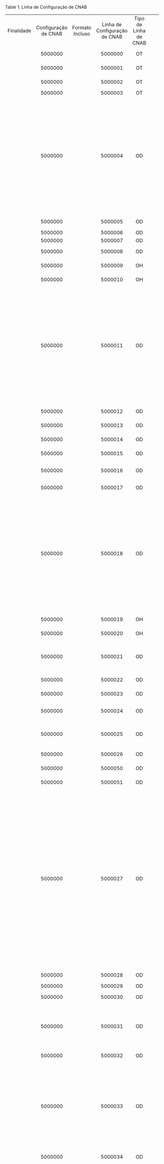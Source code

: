 <div id="d119330e1" class="table">

<div class="table-title">

Table 1. Linha de Configuração de
CNAB

</div>

<div class="table-contents">

|            |                      |                 |                               |                       |                                     |                    |                     |                         |         |               |                |                      |                |                |            |                    |                           |               |                 |                |               |                                                                                                                                                                                                                                                                                                                                                                                                                                                                                                                                                                                                                                                                                                                                                                                                                                                                                                                                                                                                                                                                                                                                                                                                                                                                                                                                                                                                              |           |            |                  |                                     |                                              |           |              |
| :--------: | :------------------: | :-------------: | :---------------------------: | :-------------------: | :---------------------------------: | :----------------: | :-----------------: | :---------------------: | :-----: | :-----------: | :------------: | :------------------: | :------------: | :------------: | :--------: | :----------------: | :-----------------------: | :-----------: | :-------------: | :------------: | :-----------: | :----------------------------------------------------------------------------------------------------------------------------------------------------------------------------------------------------------------------------------------------------------------------------------------------------------------------------------------------------------------------------------------------------------------------------------------------------------------------------------------------------------------------------------------------------------------------------------------------------------------------------------------------------------------------------------------------------------------------------------------------------------------------------------------------------------------------------------------------------------------------------------------------------------------------------------------------------------------------------------------------------------------------------------------------------------------------------------------------------------------------------------------------------------------------------------------------------------------------------------------------------------------------------------------------------------------------------------------------------------------------------------------------------------: | :-------: | :--------: | :--------------: | :---------------------------------: | :------------------------------------------: | :-------: | :----------: |
| Finalidade | Configuração de CNAB | Formato Incluso | Linha de Configuração de CNAB | Tipo de Linha de CNAB |              Condição               | Exp. Ignorar Linha | Caractere Separador | Coluna de Identificação | Despesa | Identificador | Valor Negativo | Código da Ocorrência | Apenas Números | Remove Special | Caixa Alta | Alinhar à Esquerda | Identificador de Registro | Tipo de Dados | Formato de Data | Padrão Decimal | Lógica Padrão |                                                                                                                                                                                                                                                                                                                                                                                                                                                                                                                                                                                                                                                                                                  Descrição                                                                                                                                                                                                                                                                                                                                                                                                                                                                                                                                                                                                                                                                                                   | Núm.Final | Contar (№) | Obter a Soma (Σ) |                Nome                 |               Roteiro (Script)               | Seqüência | Núm. Inicial |
|            |       5000000        |                 |            5000000            |          OT           |                                     |                    |                     |                         |  false  |     false     |     false      |        false         |     false      |     false      |   false    |       false        |          LINENO           |       C       |                 |                |       9       |                                                                                                                                                                                                                                                                                                                                                                                                                                                                                                                                                                                                                                                                                      IDENTIFICAÇÃO DO REGISTRO TRAILER                                                                                                                                                                                                                                                                                                                                                                                                                                                                                                                                                                                                                                                                                       |     1     |    true    |      false       |          TIPO DE REGISTRO           |                                              |     1     |      1       |
|            |       5000000        |                 |            5000001            |          OT           |                                     |                    |                     |                         |  false  |     false     |     false      |        false         |     false      |     false      |   false    |       false        |                           |       C       |                 |                |       9       |                                                                                                                                                                                                                                                                                                                                                                                                                                                                                                                                                                                                                                                                                           COMPLEMENTO DO REGISTRO                                                                                                                                                                                                                                                                                                                                                                                                                                                                                                                                                                                                                                                                                            |    394    |   false    |      false       |               BRANCOS               |                                              |     2     |      2       |
|            |       5000000        |                 |            5000002            |          OT           |                                     |                    |          0          |                         |  false  |     false     |     false      |        false         |     false      |     false      |   false    |        true        |                           |       N       |                 |                |               |                                                                                                                                                                                                                                                                                                                                                                                                                                                                                                                                                                                                                                                                                   NÚMERO SEQÜENCIAL DO REGISTRO NO ARQUIVO                                                                                                                                                                                                                                                                                                                                                                                                                                                                                                                                                                                                                                                                                   |    400    |   false    |      false       |          NÚMERO SEQÜENCIAL          |              @COUNTSUM.LINENO@               |     3     |     395      |
|            |       5000000        |                 |            5000003            |          OT           |                                     |                    |                     |                         |  false  |     false     |     false      |        false         |     false      |     false      |   false    |       false        |                           |       L       |                 |                |               |                                                                                                                                                                                                                                                                                                                                                                                                                                                                                                                                                                                                                                                                                                                                                                                                                                                                                                                                                                                                                                                                                                                                                                                                                                                                                                                                                                                                              |    401    |   false    |      false       |           QUEBRA DE LINHA           |                                              |     4     |     401      |
|            |       5000000        |                 |            5000004            |          OD           |                                     |                    |                     |                         |  false  |     false     |     false      |        false         |     false      |      true      |    true    |       false        |                           |       S       |                 |                |               |                                                                                                                                                                                                                                                                                                                                                                                                                                                                      IDENTIFICAÇÃO DO TÍTULO NA EMPRESA Campo não obrigatório, de livre utilização pela empresa, cuja informação não é consistida pelo Banco Itaú, e não sai no aviso de cobrança, retornando ao BENEFICIÁRIO no arquivo retorno em qualquer movimento do título (baixa, liquidação, confirmação de protesto, etc.) com o mesmo conteúdo da entrada. Para instituições financeiras (ag: 1248/Bancorp), o conteúdo deste campo também será impresso no rodapé do boleto.                                                                                                                                                                                                                                                                                                                                                                                                                                                                      |    62     |   false    |      false       |           USO DA EMPRESA            |                                              |    11     |      38      |
|            |       5000000        |                 |            5000005            |          OD           |                                     |                    |                     |                         |  false  |     false     |     false      |        false         |     false      |      true      |    true    |       false        |                           |       S       |                 |                |               |                                                                                                                                                                                                                                                                                                                                                                                                                                                                                                                                                                                                                                                                                         NOME DO SACADOR OU AVALISTA                                                                                                                                                                                                                                                                                                                                                                                                                                                                                                                                                                                                                                                                                          |    381    |   false    |      false       |          SACADOR/AVALISTA           |       @COF\_Titulo.cof\_cedente\_Nome@       |    45     |     352      |
|            |       5000000        |                 |            5000006            |          OD           |                                     |                    |                     |                         |  false  |     false     |     false      |        false         |     false      |      true      |    true    |       false        |                           |       S       |                 |                |               |                                                                                                                                                                                                                                                                                                                                                                                                                                                                                                                                                                                                                                                                                              CIDADE DO PAGADOR                                                                                                                                                                                                                                                                                                                                                                                                                                                                                                                                                                                                                                                                                               |    349    |   false    |      false       |               CIDADE                |      @COF\_Titulo.cof\_sacado\_Cidade@       |    43     |     335      |
|            |       5000000        |                 |            5000007            |          OD           |                                     |                    |                     |                         |  false  |     false     |     false      |        false         |     false      |      true      |    true    |       false        |                           |       S       |                 |                |               |                                                                                                                                                                                                                                                                                                                                                                                                                                                                                                                                                                                                                                                                                                UF DO PAGADOR                                                                                                                                                                                                                                                                                                                                                                                                                                                                                                                                                                                                                                                                                                 |    351    |   false    |      false       |               ESTADO                |        @COF\_Titulo.cof\_sacado\_UF@         |    44     |     350      |
|            |       5000000        |                 |            5000008            |          OD           |                                     |                    |                     |                         |  false  |     false     |     false      |        false         |     false      |     false      |   false    |       false        |          LINENO           |       C       |                 |                |       1       |                                                                                                                                                                                                                                                                                                                                                                                                                                                                                                                                                                                                                                                                                     IDENTIFICAÇÃO DO REGISTRO TRANSAÇÃO                                                                                                                                                                                                                                                                                                                                                                                                                                                                                                                                                                                                                                                                                      |     1     |    true    |      false       |          TIPO DE REGISTRO           |                                              |     1     |      1       |
|            |       5000000        |                 |            5000009            |          OH           |                                     |                    |                     |                         |  false  |     false     |     false      |        false         |     false      |     false      |   false    |       false        |                           |       W       |                 |                |               |                                                                                                                                                                                                                                                                                                                                                                                                                                                                                                                                                                                                                                                                                           COMPLEMENTO DO REGISTRO                                                                                                                                                                                                                                                                                                                                                                                                                                                                                                                                                                                                                                                                                            |    46     |   false    |      false       |               BRANCOS               |                                              |    10     |      39      |
|            |       5000000        |                 |            5000010            |          OH           |                                     |                    |                     |                         |  false  |     false     |     false      |        false         |     false      |     false      |   false    |       false        |                           |       C       |                 |                |      341      |                                                                                                                                                                                                                                                                                                                                                                                                                                                                                                                                                                                                                                                                                     Nº DO BANCO NA CÂMARA DE COMPENSAÇÃO                                                                                                                                                                                                                                                                                                                                                                                                                                                                                                                                                                                                                                                                                     |    79     |   false    |      false       |           CÓDIGO DO BANCO           |                                              |    12     |      77      |
|            |       5000000        |                 |            5000011            |          OD           |                                     |                    |                     |                         |  false  |     false     |     false      |        false         |     false      |     false      |   false    |       false        |                           |       C       |                 |                |      02       |                                                                                                                                                                                                                                                                                                                                                                                                                                                               TIPO DE INSCRIÇÃO DA EMPRESA 01 - Nº DO CPF DO BENEFICIÁRIO 02 - Nº DO CNPJ DO BENEFICIÁRIO 03 - CPF DO SACADOR 04 - CNPJ DO SACADOR Normalmente definem o tipo (CPF/CNPJ) e o número de inscrição do BENEFICIÁRIO. Se o título for negociado, deverão ser utilizados para indicar o CNPJ/CPF do sacador (BENEFICIÁRIO original), uma vez que os cartórios exigem essa informação para efetivação dos protestos. Para este fim, também poderá ser utilizado o registro tipo “5”.                                                                                                                                                                                                                                                                                                                                                                                                                                                               |     3     |   false    |      false       |         CÓDIGO DE INSCRIÇÃO         |                                              |     3     |      2       |
|            |       5000000        |                 |            5000012            |          OD           |                                     |                    |          0          |                         |  false  |     false     |     false      |        false         |     false      |     false      |   false    |        true        |                           |       N       |                 |                |               |                                                                                                                                                                                                                                                                                                                                                                                                                                                                                                                                                                                                                                                                                    Nº DE INSCRIÇÃO DA EMPRESA (CPF/CNPJ)                                                                                                                                                                                                                                                                                                                                                                                                                                                                                                                                                                                                                                                                                     |    17     |   false    |      false       |         NÚMERO DE INSCRIÇÃO         |     @COF\_Titulo.cof\_cedente\_CPFCNPJ@      |     4     |      4       |
|            |       5000000        |                 |            5000013            |          OD           |                                     |                    |          0          |                         |  false  |     false     |     false      |        false         |     false      |     false      |   false    |        true        |                           |       N       |                 |                |               |                                                                                                                                                                                                                                                                                                                                                                                                                                                                                                                                                                                                                                                                                         AGÊNCIA MANTENEDORA DA CONTA                                                                                                                                                                                                                                                                                                                                                                                                                                                                                                                                                                                                                                                                                         |    21     |   false    |      false       |               AGÊNCIA               |     @COF\_Titulo.cof\_conta\_numAgencia@     |     5     |      18      |
|            |       5000000        |                 |            5000014            |          OD           |                                     |                    |                     |                         |  false  |     false     |     false      |        false         |     false      |     false      |   false    |       false        |                           |       Z       |                 |                |               |                                                                                                                                                                                                                                                                                                                                                                                                                                                                                                                                                                                                                                                                                           COMPLEMENTO DE REGISTRO                                                                                                                                                                                                                                                                                                                                                                                                                                                                                                                                                                                                                                                                                            |    23     |   false    |      false       |                ZEROS                |                                              |     6     |      22      |
|            |       5000000        |                 |            5000015            |          OD           |                                     |                    |          0          |                         |  false  |     false     |     false      |        false         |     false      |     false      |   false    |       false        |                           |       N       |                 |                |               |                                                                                                                                                                                                                                                                                                                                                                                                                                                                                                                                                                                                                                                                                     NÚMERO DA CONTA CORRENTE DA EMPRESA                                                                                                                                                                                                                                                                                                                                                                                                                                                                                                                                                                                                                                                                                      |    28     |   false    |      false       |                CONTA                |      @COF\_Titulo.cof\_conta\_numConta@      |     7     |      24      |
|            |       5000000        |                 |            5000016            |          OD           |                                     |                    |          0          |                         |  false  |     false     |     false      |        false         |     false      |     false      |   false    |       false        |                           |       N       |                 |                |               |                                                                                                                                                                                                                                                                                                                                                                                                                                                                                                                                                                                                                                                                                 DÍGITO DE AUTO CONFERÊNCIA AG/CONTA EMPRESA                                                                                                                                                                                                                                                                                                                                                                                                                                                                                                                                                                                                                                                                                  |    29     |   false    |      false       |                 DAC                 |      @COF\_Titulo.cof\_conta\_digConta@      |     8     |      29      |
|            |       5000000        |                 |            5000017            |          OD           |                                     |                    |                     |                         |  false  |     false     |     false      |        false         |     false      |     false      |   false    |       false        |                           |       W       |                 |                |               |                                                                                                                                                                                                                                                                                                                                                                                                                                                                                                                                                                                                                                                                                           COMPLEMENTO DE REGISTRO                                                                                                                                                                                                                                                                                                                                                                                                                                                                                                                                                                                                                                                                                            |    33     |   false    |      false       |               BRANCOS               |                                              |     9     |      30      |
|            |       5000000        |                 |            5000018            |          OD           |                                     |                    |          0          |                         |  false  |     false     |     false      |        false         |     false      |     false      |   false    |        true        |                           |       N       |                 |                |               |                                                                                                                                                                                                                                                                                                                                                                                                                                                              CÓD.INSTRUÇÃO/ALEGAÇÃO A SER CANCELADA Deve ser preenchido na remessa somente quando utilizados, na posição 109-110, os códigos de ocorrência: 35 – Cancelamento de Instrução e 38 – BENEFICIÁRIO não concorda com alegação do PAGADOR. Para os demais códigos de ocorrência este campo deverá ser preenchido com zeros. Obs.: No arquivo retorno será informado o mesmo código da instrução cancelada, e para o cancelamento de alegação de PAGADOR não há retorno da informação.                                                                                                                                                                                                                                                                                                                                                                                                                                                              |    37     |   false    |      false       |         INSTRUÇÃO/ALEGAÇÃO          |                                              |    10     |      34      |
|            |       5000000        |                 |            5000019            |          OH           |                                     |                    |                     |                         |  false  |     false     |     false      |        false         |     false      |     false      |   false    |       false        |                           |       C       |                 |                |    REMESSA    |                                                                                                                                                                                                                                                                                                                                                                                                                                                                                                                                                                                                                                                                                    IDENTIFICAÇÃO POR EXTENSO DO MOVIMENTO                                                                                                                                                                                                                                                                                                                                                                                                                                                                                                                                                                                                                                                                                    |     9     |   false    |      false       |         LITERAL DE REMESSA          |                                              |     3     |      3       |
|            |       5000000        |                 |            5000020            |          OH           |                                     |                    |                     |                         |  false  |     false     |     false      |        false         |     false      |     false      |   false    |       false        |                           |       C       |                 |                |      01       |                                                                                                                                                                                                                                                                                                                                                                                                                                                                                                                                                                                                                                                                                       IDENTIFICAÇÃO DO TIPO DE SERVIÇO                                                                                                                                                                                                                                                                                                                                                                                                                                                                                                                                                                                                                                                                                       |    11     |   false    |      false       |          CÓDIGO DO SERVIÇO          |                                              |     4     |      10      |
|            |       5000000        |                 |            5000021            |          OD           |                                     |                    |                     |                         |  false  |     false     |     false      |        false         |     false      |     false      |   false    |       false        |                           |       Z       |                 |                |               |                                                                                                                                                                                                                                                                                                                                                                                                                                                                                                                                                                                                                                                      QUANTIDADE DE MOEDA VARIÁVEL Este campo deverá ser preenchido com zeros caso a moeda seja o Real.                                                                                                                                                                                                                                                                                                                                                                                                                                                                                                                                                                                                                                                       |    83     |   false    |      false       |            QTDE DE MOEDA            |                                              |    13     |      71      |
|            |       5000000        |                 |            5000022            |          OD           |                                     |                    |          0          |                         |  false  |     false     |     false      |        false         |     false      |     false      |   false    |       false        |                           |       N       |                 |                |               |                                                                                                                                                                                                                                                                                                                                                                                                                                                                                                                                                                                                                                                                                         NÚMERO DA CARTEIRA NO BANCO                                                                                                                                                                                                                                                                                                                                                                                                                                                                                                                                                                                                                                                                                          |    86     |   false    |      false       |           Nº DA CARTEIRA            |      @COF\_Titulo.cof\_conta\_Carteira@      |    14     |      84      |
|            |       5000000        |                 |            5000023            |          OD           |                                     |                    |                     |                         |  false  |     false     |     false      |        false         |     false      |     false      |   false    |       false        |                           |       S       |                 |                |               |                                                                                                                                                                                                                                                                                                                                                                                                                                                                                                                                                                                                                                                                                      IDENTIFICAÇÃO DA OPERAÇÃO NO BANCO                                                                                                                                                                                                                                                                                                                                                                                                                                                                                                                                                                                                                                                                                      |    107    |   false    |      false       |            USO DO BANCO             |                                              |    15     |      87      |
|            |       5000000        |                 |            5000024            |          OD           |                                     |                    |                     |                         |  false  |     false     |     false      |        false         |     false      |     false      |   false    |       false        |                           |       C       |                 |                |       I       |                                                                                                                                                                                                                                                                                                                                                                                                                                                                                                                                                                                                                                                                      CÓDIGO DA CARTEIRA I - 109 DIRETA ELETRÔNICA SEM EMISSÃO – SIMPLES                                                                                                                                                                                                                                                                                                                                                                                                                                                                                                                                                                                                                                                                      |    108    |   false    |      false       |              CARTEIRA               |                                              |    16     |     108      |
|            |       5000000        |                 |            5000025            |          OD           |                                     |                    |                     |                         |  false  |     false     |     false      |        false         |     false      |     false      |   false    |       false        |                           |       C       |                 |                |      01       |                                                                                                                                                                                                                                                                                                                                                                                                                                                                                                                                                                                                                                                              IDENTIFICAÇÃO DA OCORRÊNCIA - Pagina 18 - Nota 6 01 - REMESSA 02 - PEDIDO DE BAIXA                                                                                                                                                                                                                                                                                                                                                                                                                                                                                                                                                                                                                                                              |    110    |   false    |      false       |         CÓD. DE OCORRÊNCIA          |                                              |    17     |     109      |
|            |       5000000        |                 |            5000026            |          OD           |                                     |                    |          0          |                         |  false  |     false     |     false      |        false         |     false      |     false      |   false    |        true        |                           |       N       |                 |     \#.00      |               |                                                                                                                                                                                                                                                                                                                                                                                                                                                                                                                                                                                                                                                                                  VALOR DO I.O.F. RECOLHIDO P/ NOTAS SEGURO                                                                                                                                                                                                                                                                                                                                                                                                                                                                                                                                                                                                                                                                                   |    205    |   false    |      false       |           VALOR DO I.O.F.           |                                              |    31     |     193      |
|            |       5000000        |                 |            5000050            |          OD           |                                     |                    |                     |                         |  false  |     false     |     false      |        false         |     false      |      true      |    true    |       false        |                           |       S       |                 |                |               |                                                                                                                                                                                                                                                                                                                                                                                                                                                                                                                                                                                                                                                                                                                                                                                                                                                                                                                                                                                                                                                                                                                                                                                                                                                                                                                                                                                                              |    288    |   false    |      false       |     LOGRADOURO - RUA DO PAGADOR     |    @COF\_Titulo.cof\_sacado\_Logradouro@     |    38     |     275      |
|            |       5000000        |                 |            5000051            |          OD           |                                     |                    |                     |                         |  false  |     false     |     false      |        false         |     false      |     false      |   false    |       false        |                           |       W       |                 |                |               |                                                                                                                                                                                                                                                                                                                                                                                                                                                                                                                                                                                                                                                                                           COMPLEMENTO DO REGISTRO                                                                                                                                                                                                                                                                                                                                                                                                                                                                                                                                                                                                                                                                                            |    385    |   false    |      false       |               BRANCOS               |                                              |    46     |     382      |
|            |       5000000        |                 |            5000027            |          OD           |                                     |                    |          0          |                         |  false  |     false     |     false      |        false         |      true      |     false      |   false    |        true        |                           |       N       |                 |                |               |                                                                                                                                                                                                                                                                                                                                    Nº DO DOCUMENTO DE COBRANÇA (DUPL.,NP ETC.) No arquivo remessa, sugerimos o preenchimento com o no do documento que originou a cobrança (no duplicata, Nota fiscal, etc.). No arquivo retorno, devolveremos o mesmo conteúdo que for enviado no arquivo remessa. Excepcionalmente, nas carteiras sem registro com 15 dígitos, conterá informações capturadas na liquidação, através do código de barras. Para as carteiras 15 dígitos, este campo é utilizado para complementar a identificação do título. É composto de 8 dígitos ocupando as posição 045 a 052, sendo que o 8o dígito é o DAC, calculado pelo critério do módulo 10 (descrito abaixo). Para as demais carteiras este campo é livre para a utilização pela da Empresa                                                                                                                                                                                                                                                                                                                                    |    120    |   false    |      false       |           Nº DO DOCUMENTO           |      @COF\_Titulo.cof\_titulo\_numDoc@       |    18     |     111      |
|            |       5000000        |                 |            5000028            |          OD           |                                     |                    |          0          |                         |  false  |     false     |     false      |        false         |     false      |     false      |   false    |       false        |                           |       D       |     ddMMyy      |                |               |                                                                                                                                                                                                                                                                                                                                                                                                                                                                                                                                                                                                                                                                                         DATA DE VENCIMENTO DO TÍTULO                                                                                                                                                                                                                                                                                                                                                                                                                                                                                                                                                                                                                                                                                         |    126    |   false    |      false       |             VENCIMENTO              |  @COF\_Titulo.cof\_titulo\_DataVencimento@   |    19     |     121      |
|            |       5000000        |                 |            5000029            |          OD           |                                     |                    |          0          |                         |  false  |     false     |     false      |        false         |     false      |     false      |   false    |        true        |                           |       N       |                 |     \#.00      |               |                                                                                                                                                                                                                                                                                                                                                                                                                                                                                                                                                                                                                                                                                           VALOR NOMINAL DO TÍTULO                                                                                                                                                                                                                                                                                                                                                                                                                                                                                                                                                                                                                                                                                            |    139    |   false    |      false       |           VALOR DO TÍTULO           |       @COF\_Titulo.cof\_titulo\_Valor@       |    20     |     127      |
|            |       5000000        |                 |            5000030            |          OD           |                                     |                    |                     |                         |  false  |     false     |     false      |        false         |     false      |     false      |   false    |       false        |                           |       C       |                 |                |      341      |                                                                                                                                                                                                                                                                                                                                                                                                                                                                                                                                                                                                                                                                                     Nº DO BANCO NA CÂMARA DE COMPENSAÇÃO                                                                                                                                                                                                                                                                                                                                                                                                                                                                                                                                                                                                                                                                                     |    142    |   false    |      false       |           CÓDIGO DO BANCO           |                                              |    21     |     140      |
|            |       5000000        |                 |            5000031            |          OD           |                                     |                    |                     |                         |  false  |     false     |     false      |        false         |     false      |     false      |   false    |       false        |                           |       Z       |                 |                |               |                                                                                                                                                                                                                                                                                                                                                                                                                                                                                                                                                                                                                 AGÊNCIA ONDE O TÍTULO SERÁ COBRADO No arquivo remessa, preencher com zeros. O Banco Itaú define a agência cobradora pelo CEP do PAGADOR. No arquivo retorno, poderá conter:                                                                                                                                                                                                                                                                                                                                                                                                                                                                                                                                                                                                                  |    147    |   false    |      false       |          AGÊNCIA COBRADORA          |                                              |    22     |     143      |
|            |       5000000        |                 |            5000032            |          OD           |                                     |                    |          0          |                         |  false  |     false     |     false      |        false         |     false      |     false      |   false    |        true        |                           |       N       |                 |                |               |                                                                                                                                                                                                                                                                                                                                                                                                                                                                                                                                                                                                                                                                                     Nº SEQÜENCIAL DO REGISTRO NO ARQUIVO                                                                                                                                                                                                                                                                                                                                                                                                                                                                                                                                                                                                                                                                                     |    400    |   false    |      false       |          NÚMERO SEQÜENCIAL          |              @COUNTSUM.LINENO@               |    50     |     395      |
|            |       5000000        |                 |            5000033            |          OD           |                                     |                    |                     |                         |  false  |     false     |     false      |        false         |     false      |     false      |   false    |       false        |                           |       C       |                 |                |      01       |                                                                                                                                                                                                                                                                                                                                                                                                                                                                                                                                                    ESPÉCIE DO TÍTULO 01 DUPLICATA MERCANTIL 02 NOTA PROMISSÓRIA 03 NOTA DE SEGURO 04 MENSALIDADE ESCOLAR 05 RECIBO 06 CONTRATO 07 COSSEGUROS 08 DUPLICATA DE SERVIÇO 09 LETRA DE CÂMBIO 13 NOTA DE DÉBITOS 15 DOCUMENTO DE DÍVIDA 16 ENCARGOS CONDOMINIAIS 17 CONTA DE PRESTAÇÃO DE SERVIÇOS 99 DIVERSOS                                                                                                                                                                                                                                                                                                                                                                                                                                                                                                                                                     |    149    |   false    |      false       |               ESPÉCIE               |                                              |    23     |     148      |
|            |       5000000        |                 |            5000034            |          OD           |                                     |                    |          0          |                         |  false  |     false     |     false      |        false         |     false      |     false      |   false    |       false        |                           |       D       |     ddMMyy      |                |               |                                                                                                                                                                                                                                                                                                                                                                                                                                                                                                                                                                                                                                                                                          DATA DA EMISSÃO DO TÍTULO                                                                                                                                                                                                                                                                                                                                                                                                                                                                                                                                                                                                                                                                                           |    156    |   false    |      false       |           DATA DE EMISSÃO           |   @COF\_Titulo.cof\_titulo\_dataDocumento@   |    25     |     151      |
|            |       5000000        |                 |            5000035            |          OD           |                                     |                    |                     |                         |  false  |     false     |     false      |        false         |     false      |     false      |   false    |       false        |                           |       C       |                 |                |      10       |                                                                                          1ª INSTRUÇÃO DE COBRANÇA 02 DEVOLVER APÓS 05 DIAS DO VENCIMENTO 03 DEVOLVER APÓS 30 DIAS DO VENCIMENTO 05 RECEBER CONFORME INSTRUÇÕES NO PRÓPRIO TÍTULO 06 DEVOLVER APÓS 10 DIAS DO VENCIMENTO 07 DEVOLVER APÓS 15 DIAS DO VENCIMENTO 08 DEVOLVER APÓS 20 DIAS DO VENCIMENTO 09 PROTESTAR 10 NÃO PROTESTAR (inibe protesto, quando houver instrução permanente na conta corrente) 11 DEVOLVER APÓS 25 DIAS DO VENCIMENTO 12 DEVOLVER APÓS 35 DIAS DO VENCIMENTO 13 DEVOLVER APÓS 40 DIAS DO VENCIMENTO 14 DEVOLVER APÓS 45 DIAS DO VENCIMENTO 15 DEVOLVER APÓS 50 DIAS DO VENCIMENTO 16 DEVOLVER APÓS 55 DIAS DO VENCIMENTO 17 DEVOLVER APÓS 60 DIAS DO VENCIMENTO 18 DEVOLVER APÓS 90 DIAS DO VENCIMENTO 19 NÃO RECEBER APÓS 05 DIAS DO VENCIMENTO 20 NÃO RECEBER APÓS 10 DIAS DO VENCIMENTO 21 NÃO RECEBER APÓS 15 DIAS DO VENCIMENTO 22 NÃO RECEBER APÓS 20 DIAS DO VENCIMENTO 23 NÃO RECEBER APÓS 25 DIAS DO VENCIMENTO 24 NÃO RECEBER APÓS 30 DIAS DO VENCIMENTO 25 NÃO RECEBER APÓS 35 DIAS DO VENCIMENTO 26 NÃO RECEBER APÓS 40 DIAS DO VENCIMENTO 27 NÃO RECEBER APÓS 45 DIAS DO VENCIMENTO 28 NÃO RECEBER APÓS 50 DIAS DO VENCIMENTO 29 NÃO RECEBER APÓS 55 DIAS DO VENCIMENTO 30 IMPORTÂNCIA DE DESCONTO POR DIA                                                                                          |    158    |   false    |      false       |             INSTRUÇÃO 1             |                                              |    26     |     157      |
|            |       5000000        |                 |            5000036            |          OH           |                                     |                    |                     |                         |  false  |     false     |     false      |        false         |     false      |     false      |   false    |       false        |                           |       C       |                 |                |   COBRANCA    |                                                                                                                                                                                                                                                                                                                                                                                                                                                                                                                                                                                                                                                                                 IDENTIFICAÇÃO POR EXTENSO DO TIPO DE SERVIÇO                                                                                                                                                                                                                                                                                                                                                                                                                                                                                                                                                                                                                                                                                 |    26     |   false    |      false       |         LITERAL DE SERVIÇO          |                                              |     5     |      12      |
|            |       5000000        |                 |            5000037            |          OH           |                                     |                    |          0          |                         |  false  |     false     |     false      |        false         |     false      |     false      |   false    |        true        |                           |       S       |                 |                |               |                                                                                                                                                                                                                                                                                                                                                                                                                                                                                                                                                                                                                                                                                         AGÊNCIA MANTENEDORA DA CONTA                                                                                                                                                                                                                                                                                                                                                                                                                                                                                                                                                                                                                                                                                         |    30     |   false    |      false       |               AGÊNCIA               |   @COF\_C\_BankIntegration.cof\_AgencyNo@    |     6     |      27      |
|            |       5000000        |                 |            5000038            |          OH           |                                     |                    |                     |                         |  false  |     false     |     false      |        false         |     false      |     false      |   false    |       false        |                           |       C       |                 |                |      00       |                                                                                                                                                                                                                                                                                                                                                                                                                                                                                                                                                                                                                                                                                           COMPLEMENTO DE REGISTRO                                                                                                                                                                                                                                                                                                                                                                                                                                                                                                                                                                                                                                                                                            |    32     |   false    |      false       |                ZEROS                |                                              |     7     |      31      |
|            |       5000000        |                 |            5000039            |          OH           |                                     |                    |          0          |                         |  false  |     false     |     false      |        false         |     false      |     false      |   false    |       false        |                           |       N       |                 |                |               |                                                                                                                                                                                                                                                                                                                                                                                                                                                                                                                                                                                                                                                                                     NÚMERO DA CONTA CORRENTE DA EMPRESA                                                                                                                                                                                                                                                                                                                                                                                                                                                                                                                                                                                                                                                                                      |    37     |   false    |      false       |                CONTA                |   @COF\_C\_BankIntegration.cof\_AccountNo@   |     8     |      33      |
|            |       5000000        |                 |            5000040            |          OD           |                                     |                    |                     |                         |  false  |     false     |     false      |        false         |     false      |      true      |    true    |       false        |                           |       S       |                 |                |               |                                                                                                                                                                                                                                                                                                                                                                                                                                                                                                                                                                                                                                                                       IDENTIFICAÇÃO DE TÍTULO ACEITO OU NÃO ACEITO A - ACEITE N - NÃO                                                                                                                                                                                                                                                                                                                                                                                                                                                                                                                                                                                                                                                                        |    150    |   false    |      false       |               ACEITE                |      @COF\_Titulo.cof\_titulo\_Aceite@       |    24     |     150      |
|            |       5000000        |                 |            5000041            |          OD           |                                     |                    |          0          |                         |  false  |     false     |     false      |        false         |     false      |     false      |   false    |        true        |                           |       N       |                 |     \#.00      |               |                                                                                                                                                                                                                                                                                                                                                                                                                                                                                                                                                                                                                                                                                       VALOR DE MORA POR DIA DE ATRASO                                                                                                                                                                                                                                                                                                                                                                                                                                                                                                                                                                                                                                                                                        |    173    |   false    |      false       |           JUROS DE 1 DIA            |    @COF\_Titulo.cof\_titulo\_valorJuros@     |    28     |     161      |
|            |       5000000        |                 |            5000042            |          OD           |                                     |                    |          0          |                         |  false  |     false     |     false      |        false         |     false      |     false      |   false    |       false        |                           |       D       |     ddMMyy      |                |               |                                                                                                                                                                                                                                                                                                                                                                                                                                                                                                                                                                                                                                                                                    DATA LIMITE PARA CONCESSÃO DE DESCONTO                                                                                                                                                                                                                                                                                                                                                                                                                                                                                                                                                                                                                                                                                    |    179    |   false    |      false       |            DESCONTO ATÉ             |   @COF\_Titulo.cof\_titulo\_dataDesconto@    |    29     |     174      |
|            |       5000000        |                 |            5000043            |          OD           |                                     |                    |          0          |                         |  false  |     false     |     false      |        false         |     false      |     false      |   false    |        true        |                           |       N       |                 |     \#.00      |               |                                                                                                                                                                                                                                                                                                                                                                                                                                                                                                                                                                                                                                                                                      VALOR DO DESCONTO A SER CONCEDIDO                                                                                                                                                                                                                                                                                                                                                                                                                                                                                                                                                                                                                                                                                       |    192    |   false    |      false       |          VALOR DO DESCONTO          |     @COF\_Titulo.cof\_titulo\_Desconto@      |    30     |     180      |
|            |       5000000        |                 |            5000044            |          OD           |                                     |                    |          0          |                         |  false  |     false     |     false      |        false         |     false      |     false      |   false    |        true        |                           |       N       |                 |     \#.00      |               |                                                                                                                                                                                                                                                                                                                                                                                                                                                                                                                                                                                                                                                                                     VALOR DO ABATIMENTO A SER CONCEDIDO                                                                                                                                                                                                                                                                                                                                                                                                                                                                                                                                                                                                                                                                                      |    218    |   false    |      false       |             ABATIMENTO              |  @COF\_Titulo.cof\_titulo\_valorAbatimento@  |    32     |     206      |
|            |       5000000        |                 |            5000045            |          OD           | "@COF\_Titulo.lbr\_BPTypeBR@"=="PF" |                    |                     |                         |  false  |     false     |     false      |        false         |     false      |     false      |   false    |       false        |                           |       C       |                 |                |      01       |                                                                                                                                                                                                                                                                                                                                                                                                                                                                                                                                                                                                                                                                                  IDENTIFICAÇÃO DO TIPO DE INSCRIÇÃO/PAGADOR                                                                                                                                                                                                                                                                                                                                                                                                                                                                                                                                                                                                                                                                                  |    220    |   false    |      false       |         CÓDIGO DE INSCRIÇÃO         |                                              |    33     |     219      |
|            |       5000000        |                 |            5000046            |          OD           | "@COF\_Titulo.lbr\_BPTypeBR@"=="PJ" |                    |                     |                         |  false  |     false     |     false      |        false         |     false      |     false      |   false    |       false        |                           |       C       |                 |                |      02       |                                                                                                                                                                                                                                                                                                                                                                                                                                                                                                                                                                                                                                                                                  IDENTIFICAÇÃO DO TIPO DE INSCRIÇÃO/PAGADOR                                                                                                                                                                                                                                                                                                                                                                                                                                                                                                                                                                                                                                                                                  |    220    |   false    |      false       |         CÓDIGO DE INSCRIÇÃO         |                                              |    34     |     219      |
|            |       5000000        |                 |            5000047            |          OD           |                                     |                    |          0          |                         |  false  |     false     |     false      |        false         |     false      |     false      |   false    |        true        |                           |       N       |                 |                |               |                                                                                                                                                                                                                                                                                                                                                                                                                                                                                                                                                                                                                                                                                    No DE INSCRIÇÃO DO PAGADOR (CPF/CNPJ)                                                                                                                                                                                                                                                                                                                                                                                                                                                                                                                                                                                                                                                                                     |    234    |   false    |      false       |         NÚMERO DE INSCRIÇÃO         |      @COF\_Titulo.cof\_sacado\_CPFCNPJ@      |    35     |     221      |
|            |       5000000        |                 |            5000048            |          OD           |                                     |                    |                     |                         |  false  |     false     |     false      |        false         |     false      |      true      |    true    |       false        |                           |       S       |                 |                |               |                                                                                                                                                                                                                                                                                                                                                                                                                                                                                                                                                                                                                                                                                               NOME DO PAGADOR                                                                                                                                                                                                                                                                                                                                                                                                                                                                                                                                                                                                                                                                                                |    264    |   false    |      false       |                NOME                 |       @COF\_Titulo.cof\_sacado\_Nome@        |    36     |     235      |
|            |       5000000        |                 |            5000049            |          OD           |                                     |                    |                     |                         |  false  |     false     |     false      |        false         |     false      |     false      |   false    |       false        |                           |       W       |                 |                |               |                                                                                                                                                                                                                                                                                                                                                                                                                                                                                                                                                                                                                                                                                           COMPLEMENTO DE REGISTRO                                                                                                                                                                                                                                                                                                                                                                                                                                                                                                                                                                                                                                                                                            |    274    |   false    |      false       |               BRANCOS               |                                              |    37     |     265      |
|            |       5000000        |                 |            5000052            |          OD           |                                     |                    |          0          |                         |  false  |     false     |     false      |        false         |     false      |     false      |   false    |       false        |                           |       D       |     ddMMyy      |                |               |                                                                                                                                                                                                                                                                                                                                                                                                                                                                                                                                                                                                                                                                                                 DATA DE MORA                                                                                                                                                                                                                                                                                                                                                                                                                                                                                                                                                                                                                                                                                                 |    391    |   false    |      false       |            DATA DE MORA             |  @COF\_Titulo.cof\_titulo\_DataVencimento@   |    47     |     386      |
|            |       5000000        |                 |            5000053            |          OD           |                                     |                    |                     |                         |  false  |     false     |     false      |        false         |     false      |     false      |   false    |       false        |                           |       C       |                 |                |      00       |                                                                                                                                                                                                                                                                                                                                                                                                                                                                                                                                                                                                                                                                            02 DEVOLVER APÓS 05 DIAS DO VENCIMENTO 09 - PROTESTAR                                                                                                                                                                                                                                                                                                                                                                                                                                                                                                                                                                                                                                                                             |    393    |   false    |      false       |                PRAZO                |                                              |    48     |     392      |
|            |       5000000        |                 |            5000054            |          OD           |                                     |                    |                     |                         |  false  |     false     |     false      |        false         |     false      |     false      |   false    |       false        |                           |       Z       |                 |                |               |                                                                                                                                                                                                                                                                                                                                                                                                                                                                                                                                                                                                                                                                                           COMPLEMENTO DO REGISTRO                                                                                                                                                                                                                                                                                                                                                                                                                                                                                                                                                                                                                                                                                            |    394    |   false    |      false       |               BRANCOS               |                                              |    49     |     394      |
|            |       5000000        |                 |            5000055            |          OD           |                                     |                    |                     |                         |  false  |     false     |     false      |        false         |     false      |     false      |   false    |       false        |                           |       L       |                 |                |               |                                                                                                                                                                                                                                                                                                                                                                                                                                                                                                                                                                                                                                                                                               QUEBRA DE LINHA                                                                                                                                                                                                                                                                                                                                                                                                                                                                                                                                                                                                                                                                                                |    401    |   false    |      false       |            FIM DE LINHA             |                                              |    51     |     401      |
|            |       5000000        |                 |            5000056            |          OH           |                                     |                    |                     |                         |  false  |     false     |     false      |        false         |     false      |     false      |   false    |       false        |          LINENO           |       C       |                 |                |       0       |                                                                                                                                                                                                                                                                                                                                                                                                                                                                                                                                                                                                                                                                                       IDENTIFICAÇÃO DO REGISTRO HEADER                                                                                                                                                                                                                                                                                                                                                                                                                                                                                                                                                                                                                                                                                       |     1     |    true    |      false       |          TIPO DE REGISTRO           |                                              |     1     |      1       |
|            |       5000000        |                 |            5000057            |          OH           |                                     |                    |                     |                         |  false  |     false     |     false      |        false         |     false      |     false      |   false    |       false        |                           |       C       |                 |                |       1       |                                                                                                                                                                                                                                                                                                                                                                                                                                                                                                                                                                                                                                                                                    IDENTIFICAÇÃO POR EXTENSO DO MOVIMENTO                                                                                                                                                                                                                                                                                                                                                                                                                                                                                                                                                                                                                                                                                    |     2     |   false    |      false       |              OPERAÇÃO               |                                              |     2     |      2       |
|            |       5000000        |                 |            5000058            |          OH           |                                     |                    |                     |                         |  false  |     false     |     false      |        false         |     false      |     false      |   false    |       false        |                           |       S       |                 |                |               |                                                                                                                                                                                                                                                                                                                                                                                                                                                                                                                                                                                                                                                                                 DÍGITO DE AUTO CONFERÊNCIA AG/CONTA EMPRESA                                                                                                                                                                                                                                                                                                                                                                                                                                                                                                                                                                                                                                                                                  |    38     |   false    |      false       |                 DAC                 | @COF\_C\_BankIntegration.cof\_AccountDigit@  |     9     |      38      |
|            |       5000000        |                 |            5000059            |          OD           |                                     |                    |                     |                         |  false  |     false     |     false      |        false         |     false      |      true      |    true    |       false        |                           |       S       |                 |                |               |                                                                                                                                                                                                                                                                                                                                                                                                                                                                                                                                                                                                                                                                                                                                                                                                                                                                                                                                                                                                                                                                                                                                                                                                                                                                                                                                                                                                              |    314    |   false    |      false       | LOGRADOURO - COMPLEMENTO DO PAGADOR |    @COF\_Titulo.cof\_sacado\_Complemento@    |    40     |     295      |
|            |       5000000        |                 |            5000060            |          OD           |                                     |                    |                     |                         |  false  |     false     |     false      |        false         |     false      |      true      |    true    |       false        |                           |       S       |                 |                |               |                                                                                                                                                                                                                                                                                                                                                                                                                                                                                                                                                                                                                                                                                              BAIRRO DO PAGADOR                                                                                                                                                                                                                                                                                                                                                                                                                                                                                                                                                                                                                                                                                               |    326    |   false    |      false       |               BAIRRO                |      @COF\_Titulo.cof\_sacado\_Bairro@       |    41     |     315      |
|            |       5000000        |                 |            5000061            |          OD           |                                     |                    |          0          |                         |  false  |     false     |     false      |        false         |      true      |     false      |   false    |       false        |                           |       N       |                 |                |               |                                                                                                                                                                                                                                                                                                                                                                                                                                                                                                                                                                                                                                                                                                CEP DO PAGADOR                                                                                                                                                                                                                                                                                                                                                                                                                                                                                                                                                                                                                                                                                                |    331    |   false    |      false       |                 CEP                 |        @COF\_Titulo.cof\_sacado\_CEP@        |    42     |     327      |
|            |       5000000        |                 |            5000062            |          OH           |                                     |                    |                     |                         |  false  |     false     |     false      |        false         |     false      |     false      |   false    |       false        |                           |       C       |                 |                | BANCO ITAU SA |                                                                                                                                                                                                                                                                                                                                                                                                                                                                                                                                                                                                                                                                                      NOME POR EXTENSO DO BANCO COBRADOR                                                                                                                                                                                                                                                                                                                                                                                                                                                                                                                                                                                                                                                                                      |    94     |   false    |      false       |            NOME DO BANCO            |                                              |    13     |      80      |
|            |       5000000        |                 |            5000063            |          OH           |                                     |                    |          0          |                         |  false  |     false     |     false      |        false         |     false      |     false      |   false    |       false        |                           |       D       |     ddMMyy      |                |               |                                                                                                                                                                                                                                                                                                                                                                                                                                                                                                                                                                                                                                                                                          DATA DE GERAÇÃO DO ARQUIVO                                                                                                                                                                                                                                                                                                                                                                                                                                                                                                                                                                                                                                                                                          |    100    |   false    |      false       |           DATA DE GERAÇÃO           |                   @\#Date@                   |    14     |      95      |
|            |       5000000        |                 |            5000064            |          OH           |                                     |                    |                     |                         |  false  |     false     |     false      |        false         |     false      |     false      |   false    |       false        |                           |       W       |                 |                |               |                                                                                                                                                                                                                                                                                                                                                                                                                                                                                                                                                                                                                                                                                           COMPLEMENTO DO REGISTRO                                                                                                                                                                                                                                                                                                                                                                                                                                                                                                                                                                                                                                                                                            |    394    |   false    |      false       |               BRANCOS               |                                              |    15     |     101      |
|            |       5000000        |                 |            5000065            |          OH           |                                     |                    |          0          |                         |  false  |     false     |     false      |        false         |     false      |     false      |   false    |        true        |                           |       N       |                 |                |               |                                                                                                                                                                                                                                                                                                                                                                                                                                                                                                                                                                                                                                                                                   NÚMERO SEQÜENCIAL DO REGISTRO NO ARQUIVO                                                                                                                                                                                                                                                                                                                                                                                                                                                                                                                                                                                                                                                                                   |    400    |   false    |      false       |          NÚMERO SEQÜENCIAL          |              @COUNTSUM.LINENO@               |    16     |     395      |
|            |       5000000        |                 |            5000066            |          OH           |                                     |                    |                     |                         |  false  |     false     |     false      |        false         |     false      |     false      |   false    |       false        |                           |       L       |                 |                |               |                                                                                                                                                                                                                                                                                                                                                                                                                                                                                                                                                                                                                                                                                                 FIM DE LINHA                                                                                                                                                                                                                                                                                                                                                                                                                                                                                                                                                                                                                                                                                                 |    401    |   false    |      false       |           QUEBRA DE LINHA           |                                              |    17     |     401      |
|            |       5000000        |                 |            5000067            |          OH           |                                     |                    |                     |                         |  false  |     false     |     false      |        false         |     false      |      true      |    true    |       false        |                           |       S       |                 |                |               |                                                                                                                                                                                                                                                                                                                                                                                                                                                                                                                                                                                                                                                                                      NOME POR EXTENSO DA "EMPRESA MÃE"                                                                                                                                                                                                                                                                                                                                                                                                                                                                                                                                                                                                                                                                                       |    76     |   false    |      false       |           NOME DA EMPRESA           | @COF\_C\_BankIntegration.cof\_cedente\_Nome@ |    11     |      47      |
|            |       5000000        |                 |            5000068            |          OD           |                                     |                    |          0          |                         |  false  |     false     |     false      |        false         |     false      |     false      |   false    |        true        |                           |       N       |                 |                |               |                                                                                                                                                                                                                                                                                                                                                                                  IDENTIFICAÇÃO DO TÍTULO NO BANCO Para carteiras com registro: Escriturais: é enviado zerado pela empresa e retornado pelo Itaú na confirmação do registro, com exceção da carteira 115 cuja faixa de Nosso Número é de livre utilização pelo beneficiário; Diretas: é de livre utilização pelo beneficiário, não podendo ser repetida se o número ainda estiver registrado no Itaú ou se transcorridos menos de 45 dias de sua baixa / liquidação. Dependendo da carteira de cobrança utilizada a faixa de Nosso Número pode ser definida pelo Banco. Para todas as movimentações envolvendo o boleto o “Nosso Número” deve ser informado.                                                                                                                                                                                                                                                                                                                                                                                  |    70     |   false    |      false       |            NOSSO NÚMERO             |    @COF\_Titulo.cof\_titulo\_nossoNumero@    |    12     |      63      |
|            |       5000000        |                 |            5000069            |          OD           |                                     |                    |                     |                         |  false  |     false     |     false      |        false         |     false      |     false      |   false    |       false        |                           |       C       |                 |                |      44       | 2ª INSTRUÇÃO DE COBRANÇA 44 - IMPORTANCIA POR DIA DE ATRASO Informar o valor por dia de atraso nas posições 161 a 173 e a data nas posições 386 a 391. 02 DEVOLVER APÓS 05 DIAS DO VENCIMENTO 03 DEVOLVER APÓS 30 DIAS DO VENCIMENTO 05 RECEBER CONFORME INSTRUÇÕES NO PRÓPRIO TÍTULO 06 DEVOLVER APÓS 10 DIAS DO VENCIMENTO 07 DEVOLVER APÓS 15 DIAS DO VENCIMENTO 08 DEVOLVER APÓS 20 DIAS DO VENCIMENTO 09 PROTESTAR 10 NÃO PROTESTAR (inibe protesto, quando houver instrução permanente na conta corrente) 11 DEVOLVER APÓS 25 DIAS DO VENCIMENTO 12 DEVOLVER APÓS 35 DIAS DO VENCIMENTO 13 DEVOLVER APÓS 40 DIAS DO VENCIMENTO 14 DEVOLVER APÓS 45 DIAS DO VENCIMENTO 15 DEVOLVER APÓS 50 DIAS DO VENCIMENTO 16 DEVOLVER APÓS 55 DIAS DO VENCIMENTO 17 DEVOLVER APÓS 60 DIAS DO VENCIMENTO 18 DEVOLVER APÓS 90 DIAS DO VENCIMENTO 19 NÃO RECEBER APÓS 05 DIAS DO VENCIMENTO 20 NÃO RECEBER APÓS 10 DIAS DO VENCIMENTO 21 NÃO RECEBER APÓS 15 DIAS DO VENCIMENTO 22 NÃO RECEBER APÓS 20 DIAS DO VENCIMENTO 23 NÃO RECEBER APÓS 25 DIAS DO VENCIMENTO 24 NÃO RECEBER APÓS 30 DIAS DO VENCIMENTO 25 NÃO RECEBER APÓS 35 DIAS DO VENCIMENTO 26 NÃO RECEBER APÓS 40 DIAS DO VENCIMENTO 27 NÃO RECEBER APÓS 45 DIAS DO VENCIMENTO 28 NÃO RECEBER APÓS 50 DIAS DO VENCIMENTO 29 NÃO RECEBER APÓS 55 DIAS DO VENCIMENTO 30 IMPORTÂNCIA DE DESCONTO POR DIA 44 IMPORTÂNCIA POR DIA DE ATRASO A PARTIR DE DDMMAA |    160    |   false    |      false       |             INSTRUÇÃO 2             |                                              |    27     |     159      |
|            |       5000000        |                 |            5000070            |          OD           |                                     |                    |          0          |                         |  false  |     false     |     false      |        false         |      true      |     false      |   false    |        true        |                           |       N       |                 |                |               |                                                                                                                                                                                                                                                                                                                                                                                                                                                                                                                                                                                                                                                                                                CEP DO PAGADOR                                                                                                                                                                                                                                                                                                                                                                                                                                                                                                                                                                                                                                                                                                |    334    |   false    |      false       |           COMPLEMENTO CEP           |  @COF\_Titulo.cof\_sacado\_ComplementoCEP@   |    60     |     332      |
|            |       5000000        |                 |            5000071            |          OD           |                                     |                    |          0          |                         |  false  |     false     |     false      |        false         |      true      |     false      |   false    |        true        |                           |       N       |                 |                |               |                                                                                                                                                                                                                                                                                                                                                                                                                                                                                                                                                                                                                                                                                                                                                                                                                                                                                                                                                                                                                                                                                                                                                                                                                                                                                                                                                                                                              |    294    |   false    |      false       |   LOGRADOURO - NÚMERO DO PAGADOR    |      @COF\_Titulo.cof\_sacado\_Numero@       |    39     |     289      |
|            |       5000001        |                 |            5000072            |          OH           |                                     |                    |                     |                         |  false  |     false     |     false      |        false         |     false      |     false      |   false    |       false        |                           |       C       |                 |                |    RETORNO    |                                                                                                                                                                                                                                                                                                                                                                                                                                                                                                                                                                                                                                                                               IDENTIFICAÇÃO. POR EXTENSO DO TIPO DE MOVIMENTO                                                                                                                                                                                                                                                                                                                                                                                                                                                                                                                                                                                                                                                                                |     9     |   false    |      false       |         LITERAL DE RETORNO          |                                              |     3     |      3       |
|            |       5000001        |                 |            5000073            |          OH           |                                     |                    |                     |                         |  false  |     false     |     false      |        false         |     false      |     false      |   false    |       false        |                           |       C       |                 |                |      01       |                                                                                                                                                                                                                                                                                                                                                                                                                                                                                                                                                                                                                                                                                       IDENTIFICAÇÃO DO TIPO DE SERVIÇO                                                                                                                                                                                                                                                                                                                                                                                                                                                                                                                                                                                                                                                                                       |    11     |   false    |      false       |          CÓDIGO DO SERVIÇO          |                                              |     4     |      10      |
|            |       5000001        |                 |            5000074            |          OH           |                                     |                    |                     |                         |  false  |     false     |     false      |        false         |     false      |     false      |   false    |       false        |                           |       C       |                 |                |   COBRANCA    |                                                                                                                                                                                                                                                                                                                                                                                                                                                                                                                                                                                                                                                                                 IDENTIFICAÇÃO POR EXTENSO DO TIPO DE SERVIÇO                                                                                                                                                                                                                                                                                                                                                                                                                                                                                                                                                                                                                                                                                 |    26     |   false    |      false       |         LITERAL DE SERVIÇO          |                                              |     5     |      12      |
|            |       5000001        |                 |            5000075            |          OH           |                                     |                    |                     |                         |  false  |     false     |     false      |        false         |     false      |     false      |   false    |       false        |                           |       S       |                 |                |               |                                                                                                                                                                                                                                                                                                                                                                                                                                                                                                                                                                                                                                                                                         AGÊNCIA MANTENEDORA DA CONTA                                                                                                                                                                                                                                                                                                                                                                                                                                                                                                                                                                                                                                                                                         |    30     |   false    |      false       |               AGÊNCIA               |                                              |     6     |      27      |
|            |       5000001        |                 |            5000076            |          OH           |                                     |                    |                     |                         |  false  |     false     |     false      |        false         |     false      |     false      |   false    |       false        |                           |       C       |                 |                |       0       |                                                                                                                                                                                                                                                                                                                                                                                                                                                                                                                                                                                                                                                                                       IDENTIFICAÇÃO DO REGISTRO HEADER                                                                                                                                                                                                                                                                                                                                                                                                                                                                                                                                                                                                                                                                                       |     1     |   false    |      false       |          TIPO DE REGISTRO           |                                              |     1     |      1       |
|            |       5000001        |                 |            5000077            |          OH           |                                     |                    |                     |                         |  false  |     false     |     false      |        false         |     false      |     false      |   false    |       false        |                           |       C       |                 |                |       2       |                                                                                                                                                                                                                                                                                                                                                                                                                                                                                                                                                                                                                                                                                       IDENTIFICAÇÃO DO ARQUIVO RETORNO                                                                                                                                                                                                                                                                                                                                                                                                                                                                                                                                                                                                                                                                                       |     2     |   false    |      false       |          CÓDIGO DE RETORNO          |                                              |     2     |      2       |
|            |       5000001        |                 |            5000078            |          OH           |                                     |                    |                     |                         |  false  |     false     |     false      |        false         |     false      |     false      |   false    |       false        |                           |       Z       |                 |                |               |                                                                                                                                                                                                                                                                                                                                                                                                                                                                                                                                                                                                                                                                                           COMPLEMENTO DE REGISTRO                                                                                                                                                                                                                                                                                                                                                                                                                                                                                                                                                                                                                                                                                            |    32     |   false    |      false       |                ZEROS                |                                              |     7     |      31      |
|            |       5000001        |                 |            5000079            |          OH           |                                     |                    |                     |                         |  false  |     false     |     false      |        false         |     false      |     false      |   false    |       false        |                           |       N       |                 |                |               |                                                                                                                                                                                                                                                                                                                                                                                                                                                                                                                                                                                                                                                                                     NÚMERO DA CONTA CORRENTE DA EMPRESA                                                                                                                                                                                                                                                                                                                                                                                                                                                                                                                                                                                                                                                                                      |    37     |   false    |      false       |                CONTA                |                                              |     7     |      33      |
|            |       5000001        |                 |            5000080            |          OH           |                                     |                    |                     |                         |  false  |     false     |     false      |        false         |     false      |     false      |   false    |       false        |                           |       N       |                 |                |               |                                                                                                                                                                                                                                                                                                                                                                                                                                                                                                                                                                                                                                                                                 DÍGITO DE AUTO CONFERÊNCIA AG/CONTA EMPRESA                                                                                                                                                                                                                                                                                                                                                                                                                                                                                                                                                                                                                                                                                  |    38     |   false    |      false       |                 DCA                 |                                              |     7     |      38      |
|            |       5000001        |                 |            5000081            |          OH           |                                     |                    |                     |                         |  false  |     false     |     false      |        false         |     false      |     false      |   false    |       false        |                           |       W       |                 |                |               |                                                                                                                                                                                                                                                                                                                                                                                                                                                                                                                                                                                                                                                                                           COMPLEMENTO DO REGISTRO                                                                                                                                                                                                                                                                                                                                                                                                                                                                                                                                                                                                                                                                                            |    46     |   false    |      false       |               BRANCOS               |                                              |    10     |      39      |
|            |       5000001        |                 |            5000082            |          OH           |                                     |                    |                     |                         |  false  |     false     |     false      |        false         |     false      |     false      |   false    |       false        |                           |       C       |                 |                |               |                                                                                                                                                                                                                                                                                                                                                                                                                                                                                                                                                                                                                                                                                      NOME POR EXTENSO DO BANCO COBRADOR                                                                                                                                                                                                                                                                                                                                                                                                                                                                                                                                                                                                                                                                                      |    94     |   false    |      false       |            NOME DO BANCO            |                                              |    12     |      80      |
|            |       5000001        |                 |            5000083            |          OH           |                                     |                    |                     |                         |  false  |     false     |     false      |        false         |     false      |     false      |   false    |       false        |                           |       D       |                 |                |               |                                                                                                                                                                                                                                                                                                                                                                                                                                                                                                                                                                                                                                                                                          DATA DE GERAÇÃO DO ARQUIVO                                                                                                                                                                                                                                                                                                                                                                                                                                                                                                                                                                                                                                                                                          |    100    |   false    |      false       |           DATA DE GERAÇÃO           |                                              |    14     |      95      |
|            |       5000001        |                 |            5000084            |          OH           |                                     |                    |                     |                         |  false  |     false     |     false      |        false         |     false      |     false      |   false    |       false        |                           |       N       |                 |                |               |                                                                                                                                                                                                                                                                                                                                                                                                                                                                                                                                                                                                                                                                                             UNIDADE DA DENSIDADE                                                                                                                                                                                                                                                                                                                                                                                                                                                                                                                                                                                                                                                                                             |    105    |   false    |      false       |              DENSIDADE              |                                              |    15     |     101      |
|            |       5000001        |                 |            5000085            |          OH           |                                     |                    |                     |                         |  false  |     false     |     false      |        false         |     false      |     false      |   false    |       false        |                           |       C       |                 |                |               |                                                                                                                                                                                                                                                                                                                                                                                                                                                                                                                                                                                                                                                                                       DENSIDADE DE GRAVAÇÃO DO ARQUIVO                                                                                                                                                                                                                                                                                                                                                                                                                                                                                                                                                                                                                                                                                       |    108    |   false    |      false       |         UNIDADE DE DENSID.          |                                              |    16     |     106      |
|            |       5000001        |                 |            5000086            |          OH           |                                     |                    |                     |                         |  false  |     false     |     false      |        false         |     false      |     false      |   false    |       false        |                           |       N       |                 |                |               |                                                                                                                                                                                                                                                                                                                                                                                                                                                                                                                                                                                                                                                                                     NÚMERO SEQÜENCIAL DO ARQUIVO RETORNO                                                                                                                                                                                                                                                                                                                                                                                                                                                                                                                                                                                                                                                                                     |    113    |   false    |      false       |        Nº SEQ. ARQUIVO RET.         |                                              |    17     |     109      |
|            |       5000001        |                 |            5000087            |          OH           |                                     |                    |                     |                         |  false  |     false     |     false      |        false         |     false      |     false      |   false    |       false        |                           |       D       |                 |                |               |                                                                                                                                                                                                                                                                                                                                                                                                                                                                                                                                                                                                                                                                                       DATA DE CRÉDITO DOS LANÇAMENTOS                                                                                                                                                                                                                                                                                                                                                                                                                                                                                                                                                                                                                                                                                        |    119    |   false    |      false       |           DATA DE CRÉDITO           |                                              |    18     |     114      |
|            |       5000001        |                 |            5000088            |          OH           |                                     |                    |                     |                         |  false  |     false     |     false      |        false         |     false      |     false      |   false    |       false        |                           |       W       |                 |                |               |                                                                                                                                                                                                                                                                                                                                                                                                                                                                                                                                                                                                                                                                                           COMPLEMENTO DO REGISTRO                                                                                                                                                                                                                                                                                                                                                                                                                                                                                                                                                                                                                                                                                            |    394    |   false    |      false       |               BRANCOS               |                                              |    19     |     120      |
|            |       5000001        |                 |            5000089            |          OH           |                                     |                    |                     |                         |  false  |     false     |     false      |        false         |     false      |     false      |   false    |       false        |                           |       N       |                 |                |               |                                                                                                                                                                                                                                                                                                                                                                                                                                                                                                                                                                                                                                                                                   NÚMERO SEQÜENCIAL DO REGISTRO NO ARQUIVO                                                                                                                                                                                                                                                                                                                                                                                                                                                                                                                                                                                                                                                                                   |    400    |   false    |      false       |          NÚMERO SEQÜENCIAL          |                                              |    20     |     395      |
|            |       5000001        |                 |            5000090            |          OH           |                                     |                    |                     |                         |  false  |     false     |     false      |        false         |     false      |     false      |   false    |       false        |                           |       L       |                 |                |               |                                                                                                                                                                                                                                                                                                                                                                                                                                                                                                                                                                                                                                                                                               QUEBRA DE LINHA                                                                                                                                                                                                                                                                                                                                                                                                                                                                                                                                                                                                                                                                                                |    401    |   false    |      false       |            FIM DE LINHA             |                                              |    21     |     401      |
|            |       5000001        |                 |            5000091            |          OD           |                                     |                    |                     |                         |  false  |     false     |     false      |        false         |     false      |     false      |   false    |       false        |                           |       C       |                 |                |               |                                                                                                                                                                                                                                                                                                                                                                                                                                                                                                                                                                                                                                                                                     IDENTIFICAÇÃO DO REGISTRO TRANSAÇÃO                                                                                                                                                                                                                                                                                                                                                                                                                                                                                                                                                                                                                                                                                      |     1     |   false    |      false       |          TIPO DE REGISTRO           |                                              |     1     |      1       |
|            |       5000001        |                 |            5000092            |          OD           |                                     |                    |                     |                         |  false  |     false     |     false      |        false         |     false      |     false      |   false    |       false        |                           |       C       |                 |                |               |                                                                                                                                                                                                                                                                                                                                                                                                                                                                                                                                                                                                                                                                                  IDENTIFICAÇÃO DO TIPO DE INSCRIÇÃO/EMPRESA                                                                                                                                                                                                                                                                                                                                                                                                                                                                                                                                                                                                                                                                                  |     3     |   false    |      false       |         CÓDIGO DE INSCRIÇÃO         |                                              |     1     |      2       |
|            |       5000001        |                 |            5000093            |          OD           |                                     |                    |                     |                         |  false  |     false     |     false      |        false         |     false      |     false      |   false    |       false        |                           |       N       |                 |                |               |                                                                                                                                                                                                                                                                                                                                                                                                                                                                                                                                                                                                                                                                                  NÚMERO DE INSCRIÇÃO DA EMPRESA (CPF/CNPJ)                                                                                                                                                                                                                                                                                                                                                                                                                                                                                                                                                                                                                                                                                   |    17     |   false    |      false       |         NÚMERO DE INSCRIÇÃO         |                                              |     3     |      4       |
|            |       5000001        |                 |            5000094            |          OD           |                                     |                    |                     |                         |  false  |     false     |     false      |        false         |     false      |     false      |   false    |       false        |                           |       N       |                 |                |               |                                                                                                                                                                                                                                                                                                                                                                                                                                                                                                                                                                                                                                                                                         AGÊNCIA MANTENEDORA DA CONTA                                                                                                                                                                                                                                                                                                                                                                                                                                                                                                                                                                                                                                                                                         |    21     |   false    |      false       |               AGÊNCIA               |                                              |     4     |      18      |
|            |       5000001        |                 |            5000095            |          OD           |                                     |                    |                     |                         |  false  |     false     |     false      |        false         |     false      |     false      |   false    |       false        |                           |       Z       |                 |                |               |                                                                                                                                                                                                                                                                                                                                                                                                                                                                                                                                                                                                                                                                                           COMPLEMENTO DE REGISTRO                                                                                                                                                                                                                                                                                                                                                                                                                                                                                                                                                                                                                                                                                            |    23     |   false    |      false       |                ZEROS                |                                              |     5     |      22      |
|            |       5000001        |                 |            5000096            |          OD           |                                     |                    |                     |                         |  false  |     false     |     false      |        false         |     false      |     false      |   false    |       false        |                           |       N       |                 |                |               |                                                                                                                                                                                                                                                                                                                                                                                                                                                                                                                                                                                                                                                                                     NÚMERO DA CONTA CORRENTE DA EMPRESA                                                                                                                                                                                                                                                                                                                                                                                                                                                                                                                                                                                                                                                                                      |    28     |   false    |      false       |                CONTA                |                                              |     6     |      24      |
|            |       5000001        |                 |            5000097            |          OD           |                                     |                    |                     |                         |  false  |     false     |     false      |        false         |     false      |     false      |   false    |       false        |                           |       N       |                 |                |               |                                                                                                                                                                                                                                                                                                                                                                                                                                                                                                                                                                                                                                                                                 DÍGITO DE AUTO CONFERÊNCIA AG/CONTA EMPRESA                                                                                                                                                                                                                                                                                                                                                                                                                                                                                                                                                                                                                                                                                  |    29     |   false    |      false       |                 DAC                 |                                              |     7     |      29      |
|            |       5000001        |                 |            5000098            |          OD           |                                     |                    |                     |                         |  false  |     false     |     false      |        false         |     false      |     false      |   false    |       false        |                           |       W       |                 |                |               |                                                                                                                                                                                                                                                                                                                                                                                                                                                                                                                                                                                                                                                                                           COMPLEMENTO DE REGISTRO                                                                                                                                                                                                                                                                                                                                                                                                                                                                                                                                                                                                                                                                                            |    37     |   false    |      false       |               BRANCOS               |                                              |     8     |      30      |
|            |       5000001        |                 |            5000099            |          OD           |                                     |                    |                     |                         |  false  |     false     |     false      |        false         |     false      |     false      |   false    |       false        |                           |       S       |                 |                |               |                                                                                                                                                                                                                                                                                                                                                                                                                                                                                                                                                                                                                                                                                      IDENTIFICAÇÃO DO TÍTULO NA EMPRESA                                                                                                                                                                                                                                                                                                                                                                                                                                                                                                                                                                                                                                                                                      |    62     |   false    |      false       |           USO DA EMPRESA            |                                              |     9     |      38      |

</div>

</div>
